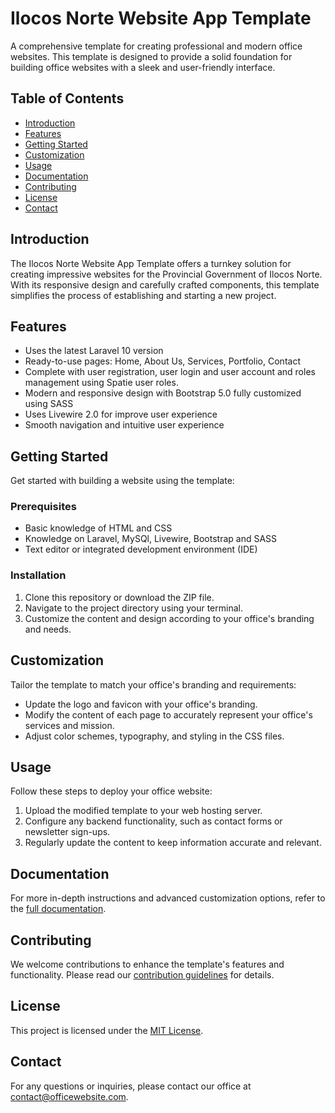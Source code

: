 # Ilocos Norte Website App Template

A comprehensive template for creating professional and modern office websites. This template is designed to provide a solid foundation for building office websites with a sleek and user-friendly interface.

## Table of Contents

- [Introduction](#introduction)
- [Features](#features)
- [Getting Started](#getting-started)
- [Customization](#customization)
- [Usage](#usage)
- [Documentation](#documentation)
- [Contributing](#contributing)
- [License](#license)
- [Contact](#contact)

## Introduction

The Ilocos Norte Website App Template offers a turnkey solution for creating impressive websites for the Provincial Government of Ilocos Norte. With its responsive design and carefully crafted components, this template simplifies the process of establishing and starting a new project.

## Features

- Uses the latest Laravel 10 version
- Ready-to-use pages: Home, About Us, Services, Portfolio, Contact
- Complete with user registration, user login and user account and roles management using Spatie user roles.
- Modern and responsive design with Bootstrap 5.0 fully customized using SASS
- Uses Livewire 2.0 for improve user experience
- Smooth navigation and intuitive user experience

## Getting Started

Get started with building a website using the template:

### Prerequisites

- Basic knowledge of HTML and CSS
- Knowledge on Laravel, MySQl, Livewire, Bootstrap and SASS
- Text editor or integrated development environment (IDE)

### Installation

1. Clone this repository or download the ZIP file.
2. Navigate to the project directory using your terminal.
3. Customize the content and design according to your office's branding and needs.

## Customization

Tailor the template to match your office's branding and requirements:

- Update the logo and favicon with your office's branding.
- Modify the content of each page to accurately represent your office's services and mission.
- Adjust color schemes, typography, and styling in the CSS files.

## Usage

Follow these steps to deploy your office website:

1. Upload the modified template to your web hosting server.
2. Configure any backend functionality, such as contact forms or newsletter sign-ups.
3. Regularly update the content to keep information accurate and relevant.

## Documentation

For more in-depth instructions and advanced customization options, refer to the [full documentation](link-to-documentation).

## Contributing

We welcome contributions to enhance the template's features and functionality. Please read our [contribution guidelines](CONTRIBUTING.md) for details.

## License

This project is licensed under the [MIT License](LICENSE).

## Contact

For any questions or inquiries, please contact our office at [contact@officewebsite.com](mailto:contact@officewebsite.com).
